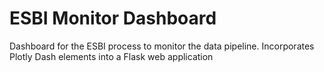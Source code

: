 # ESBI Monitor Dashboard

Dashboard for the ESBI process to monitor the data pipeline.
Incorporates Plotly Dash elements into a Flask web application
